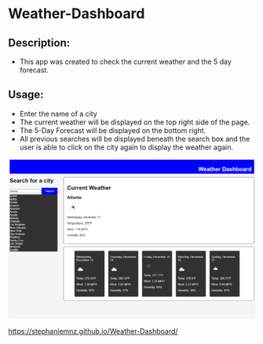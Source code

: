 # Weather-Dashboard

## Description:
- This app was created to check the current weather and the 5 day forecast.

## Usage:
- Enter the name of a city
- The current weather will be displayed on the top right side of the page.
- The 5-Day Forecast will be displayed on the bottom right.
- All previous searches will be displayed beneath the search box and the user is able to click on the city again to display the weather again.

![Alt text](<assets/Weather Dashboard.png>)

https://stephaniemnz.github.io/Weather-Dashboard/